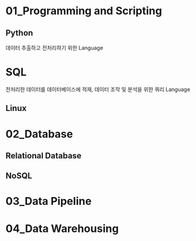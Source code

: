 # 01_Programming and Scripting
## Python
데이터 추출하고 전처리하기 위한 Language
# SQL
전처리한 데이터를 데이터베이스에 적재, 데이터 조작 및 분석을 위한 쿼리 Language
## Linux
# 02_Database
## Relational Database
## NoSQL
# 03_Data Pipeline
# 04_Data Warehousing
